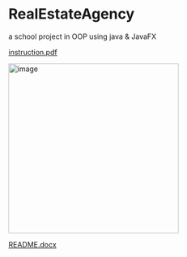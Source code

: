 # RealEstateAgency
  a school project in OOP using java & JavaFX

[instruction.pdf](https://github.com/orcohen9826/RealEstateAgency/files/9901916/instruction.pdf)

<img width="336" alt="image" src="https://user-images.githubusercontent.com/59200103/199028687-4fb54977-4648-4369-9a09-57381a8dca06.png">


[README.docx](https://github.com/orcohen9826/RealEstateAgency/files/9901707/README.docx)

